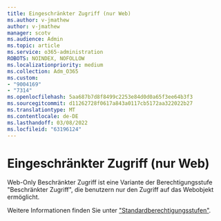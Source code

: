 ```yaml
---
title: Eingeschränkter Zugriff (nur Web)
ms.author: v-jmathew
author: v-jmathew
manager: scotv
ms.audience: Admin
ms.topic: article
ms.service: o365-administration
ROBOTS: NOINDEX, NOFOLLOW
ms.localizationpriority: medium
ms.collection: Adm_O365
ms.custom:
- "9004169"
- "7314"
ms.openlocfilehash: 5aa687b7d8f8499c2253e84d0d0a65f3ee64b3f3
ms.sourcegitcommit: d11262728f0617a843a0117cb5172aa322022b27
ms.translationtype: MT
ms.contentlocale: de-DE
ms.lasthandoff: 03/08/2022
ms.locfileid: "63196124"
---
```

# <a name="web-only-limited-access"></a>Eingeschränkter Zugriff (nur Web)

Web-Only Beschränkter Zugriff ist eine Variante der Berechtigungsstufe "Beschränkter Zugriff", die benutzern nur den Zugriff auf das Webobjekt ermöglicht.

Weitere Informationen finden Sie unter ["Standardberechtigungsstufen"](https://docs.microsoft.com/sharepoint/understanding-permission-levels#default-permission-levels).
